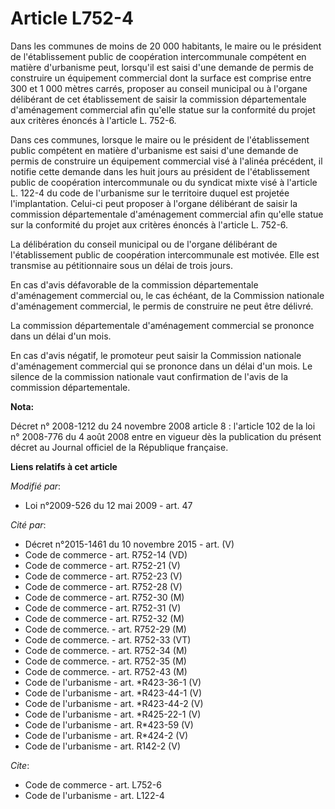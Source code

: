 # Article L752-4

Dans les communes de moins de 20 000 habitants, le maire ou le président de l'établissement public de coopération
intercommunale compétent en matière d'urbanisme peut, lorsqu'il est saisi d'une demande de permis de construire un équipement
commercial dont la surface est comprise entre 300 et 1 000 mètres carrés, proposer au conseil municipal ou à l'organe
délibérant de cet établissement de saisir la commission départementale d'aménagement commercial afin qu'elle statue sur la
conformité du projet aux critères énoncés à l'article L. 752-6. 

Dans ces communes, lorsque le maire ou le président de l'établissement public compétent en matière d'urbanisme est saisi
d'une demande de permis de construire un équipement commercial visé à l'alinéa précédent, il notifie cette demande dans les
huit jours au président de l'établissement public de coopération intercommunale ou du syndicat mixte visé à l'article L.
122-4 du code de l'urbanisme sur le territoire duquel est projetée l'implantation. Celui-ci peut proposer à l'organe
délibérant de saisir la commission départementale d'aménagement commercial afin qu'elle statue sur la conformité du projet
aux critères énoncés à l'article L. 752-6. 

La délibération du conseil municipal ou de l'organe délibérant de l'établissement public de coopération intercommunale est
motivée. Elle est transmise au pétitionnaire sous un délai de trois jours. 

En cas d'avis défavorable de la commission départementale d'aménagement commercial ou, le cas échéant, de la Commission
nationale d'aménagement commercial, le permis de construire ne peut être délivré. 

La commission départementale d'aménagement commercial se prononce dans un délai d'un mois. 

En cas d'avis négatif, le promoteur peut saisir la Commission nationale d'aménagement commercial qui se prononce dans un
délai d'un mois. Le silence de la commission nationale vaut confirmation de l'avis de la commission départementale.

**Nota:**

Décret n° 2008-1212 du 24 novembre 2008 article 8 : l'article 102 de la loi n° 2008-776 du 4 août 2008 entre en vigueur dès
la publication du présent décret au Journal officiel de la République française.

**Liens relatifs à cet article**

_Modifié par_:

  - Loi n°2009-526 du 12 mai 2009 - art. 47

_Cité par_:

  - Décret n°2015-1461 du 10 novembre 2015 - art. (V)
  - Code de commerce - art. R752-14 (VD)
  - Code de commerce - art. R752-21 (V)
  - Code de commerce - art. R752-23 (V)
  - Code de commerce - art. R752-28 (V)
  - Code de commerce - art. R752-30 (M)
  - Code de commerce - art. R752-31 (V)
  - Code de commerce - art. R752-32 (M)
  - Code de commerce. - art. R752-29 (M)
  - Code de commerce. - art. R752-33 (VT)
  - Code de commerce. - art. R752-34 (M)
  - Code de commerce. - art. R752-35 (M)
  - Code de commerce. - art. R752-43 (M)
  - Code de l'urbanisme - art. *R423-36-1 (V)
  - Code de l'urbanisme - art. *R423-44-1 (V)
  - Code de l'urbanisme - art. *R423-44-2 (V)
  - Code de l'urbanisme - art. *R425-22-1 (V)
  - Code de l'urbanisme - art. R*423-59 (V)
  - Code de l'urbanisme - art. R*424-2 (V)
  - Code de l'urbanisme - art. R142-2 (V)

_Cite_:

  - Code de commerce - art. L752-6
  - Code de l'urbanisme - art. L122-4
